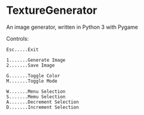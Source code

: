 # TextureGenerator
An image generator, written in Python 3 with Pygame

Controls:

    Esc.....Exit
    
    1.......Generate Image
    2.......Save Image

    G.......Toggle Color
    M.......Toggle Mode
    
    W.......Menu Selection
    S.......Memu Selection
    A.......Decrement Selection
    D.......Increment Selection
